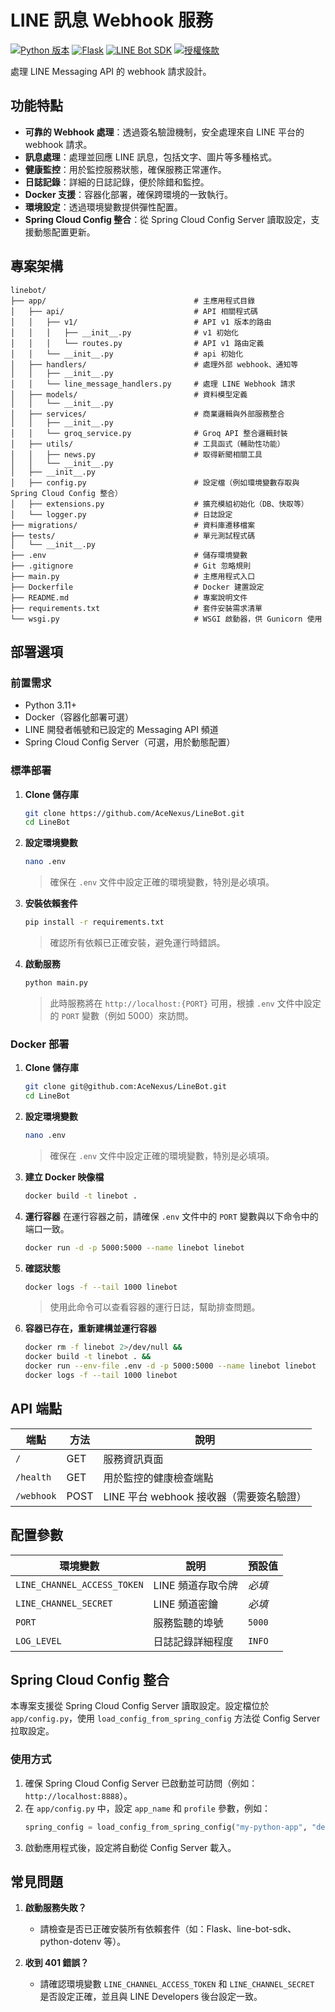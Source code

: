 # LINE 訊息 Webhook 服務

[![Python 版本](https://img.shields.io/badge/python-3.11+-blue.svg)](https://www.python.org/downloads/)
[![Flask](https://img.shields.io/badge/Flask-2.3.3-brightgreen.svg)](https://flask.palletsprojects.com/)
[![LINE Bot SDK](https://img.shields.io/badge/LINE%20Bot%20SDK-3.5.0-00C300.svg)](https://github.com/line/line-bot-sdk-python)
[![授權條款](https://img.shields.io/badge/license-MIT-yellow.svg)](LICENSE)

處理 LINE Messaging API 的 webhook 請求設計。

## 功能特點

- **可靠的 Webhook 處理**：透過簽名驗證機制，安全處理來自 LINE 平台的 webhook 請求。
- **訊息處理**：處理並回應 LINE 訊息，包括文字、圖片等多種格式。
- **健康監控**：用於監控服務狀態，確保服務正常運作。
- **日誌記錄**：詳細的日誌記錄，便於除錯和監控。
- **Docker 支援**：容器化部署，確保跨環境的一致執行。
- **環境設定**：透過環境變數提供彈性配置。
- **Spring Cloud Config 整合**：從 Spring Cloud Config Server 讀取設定，支援動態配置更新。

## 專案架構

```
linebot/
├── app/                                 # 主應用程式目錄
│   ├── api/                             # API 相關程式碼
│   │   ├── v1/                          # API v1 版本的路由
│   │   │   ├── __init__.py              # v1 初始化
│   │   │   └── routes.py                # API v1 路由定義
│   │   └── __init__.py                  # api 初始化
│   ├── handlers/                        # 處理外部 webhook、通知等
│   │   ├── __init__.py
│   │   └── line_message_handlers.py     # 處理 LINE Webhook 請求
│   ├── models/                          # 資料模型定義
│   │   └── __init__.py
│   ├── services/                        # 商業邏輯與外部服務整合
│   │   ├── __init__.py
│   │   └── groq_service.py              # Groq API 整合邏輯封裝
│   ├── utils/                           # 工具函式（輔助性功能）
│   │   ├── news.py                      # 取得新聞相關工具
│   │   └── __init__.py
│   ├── __init__.py
│   ├── config.py                        # 設定檔（例如環境變數存取與 Spring Cloud Config 整合）
│   ├── extensions.py                    # 擴充模組初始化（DB、快取等）
│   └── logger.py                        # 日誌設定
├── migrations/                          # 資料庫遷移檔案
├── tests/                               # 單元測試程式碼
│   └── __init__.py
├── .env                                 # 儲存環境變數
├── .gitignore                           # Git 忽略規則
├── main.py                              # 主應用程式入口
├── Dockerfile                           # Docker 建置設定
├── README.md                            # 專案說明文件
├── requirements.txt                     # 套件安裝需求清單
└── wsgi.py                              # WSGI 啟動器，供 Gunicorn 使用
```

## 部署選項

### 前置需求

- Python 3.11+
- Docker（容器化部署可選）
- LINE 開發者帳號和已設定的 Messaging API 頻道
- Spring Cloud Config Server（可選，用於動態配置）

### 標準部署

1. **Clone 儲存庫**

   ```bash
   git clone https://github.com/AceNexus/LineBot.git
   cd LineBot
   ```

2. **設定環境變數**

   ```bash
   nano .env
   ```

   > 確保在 `.env` 文件中設定正確的環境變數，特別是必填項。

3. **安裝依賴套件**

   ```bash
   pip install -r requirements.txt
   ```

   > 確認所有依賴已正確安裝，避免運行時錯誤。

4. **啟動服務**

   ```bash
   python main.py
   ```

   > 此時服務將在 `http://localhost:{PORT}` 可用，根據 `.env` 文件中設定的 `PORT` 變數（例如 5000）來訪問。

### Docker 部署

1. **Clone 儲存庫**

   ```bash
   git clone git@github.com:AceNexus/LineBot.git
   cd LineBot
   ```

2. **設定環境變數**

   ```bash
   nano .env
   ```

   > 確保在 `.env` 文件中設定正確的環境變數，特別是必填項。

3. **建立 Docker 映像檔**

   ```bash
   docker build -t linebot .
   ```

4. **運行容器**
   在運行容器之前，請確保 `.env` 文件中的 `PORT` 變數與以下命令中的端口一致。

   ```bash
   docker run -d -p 5000:5000 --name linebot linebot
   ```

5. **確認狀態**

   ```bash
   docker logs -f --tail 1000 linebot
   ```

   > 使用此命令可以查看容器的運行日誌，幫助排查問題。

6. **容器已存在，重新建構並運行容器**

   ```bash
   docker rm -f linebot 2>/dev/null &&
   docker build -t linebot . &&
   docker run --env-file .env -d -p 5000:5000 --name linebot linebot
   docker logs -f --tail 1000 linebot
   ```

## API 端點

| 端點         | 方法   | 說明                          |
|------------|------|-----------------------------|
| `/`        | GET  | 服務資訊頁面                      |
| `/health`  | GET  | 用於監控的健康檢查端點                 |
| `/webhook` | POST | LINE 平台 webhook 接收器（需要簽名驗證） |

## 配置參數

| 環境變數                        | 說明          | 預設值    |
|-----------------------------|-------------|--------|
| `LINE_CHANNEL_ACCESS_TOKEN` | LINE 頻道存取令牌 | _必填_   |
| `LINE_CHANNEL_SECRET`       | LINE 頻道密鑰   | _必填_   |
| `PORT`                      | 服務監聽的埠號     | `5000` |
| `LOG_LEVEL`                 | 日誌記錄詳細程度    | `INFO` |

## Spring Cloud Config 整合

本專案支援從 Spring Cloud Config Server 讀取設定。設定檔位於 `app/config.py`，使用 `load_config_from_spring_config` 方法從
Config Server 拉取設定。

### 使用方式

1. 確保 Spring Cloud Config Server 已啟動並可訪問（例如：`http://localhost:8888`）。
2. 在 `app/config.py` 中，設定 `app_name` 和 `profile` 參數，例如：
   ```python
   spring_config = load_config_from_spring_config("my-python-app", "dev", "http://localhost:8888")
   ```
3. 啟動應用程式後，設定將自動從 Config Server 載入。

## 常見問題

1. **啟動服務失敗？**

    - 請檢查是否已正確安裝所有依賴套件（如：Flask、line-bot-sdk、python-dotenv 等）。

2. **收到 401 錯誤？**
    - 請確認環境變數 `LINE_CHANNEL_ACCESS_TOKEN` 和 `LINE_CHANNEL_SECRET` 是否設定正確，並且與 LINE Developers 後台設定一致。
